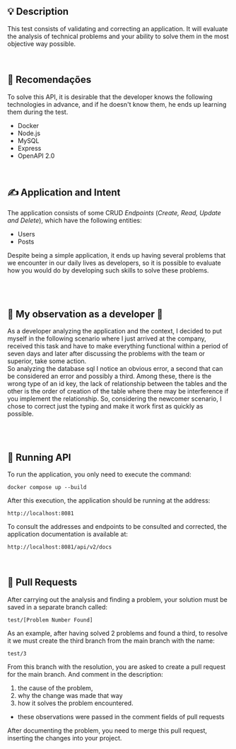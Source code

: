 ## 💡 Description

This test consists of validating and correcting an application. It will evaluate the analysis of technical problems and your ability to solve them in the most objective way possible.

<br>

## 📜 Recomendações 

To solve this API, it is desirable that the developer knows the following technologies in advance, and if he doesn't know them, he ends up learning them during the test.

- Docker
- Node.js
- MySQL
- Express
- OpenAPI 2.0

<br>

## ✍️ Application and Intent

The application consists of some CRUD *Endpoints* (*Create, Read, Update and Delete*), which have the following entities:

- Users
- Posts

Despite being a simple application, it ends up having several problems that we encounter in our daily lives as developers, so it is possible to evaluate how you would do by developing such skills to solve these problems.

<br></br>

## 👀 My observation as a developer 👀

As a developer analyzing the application and the context, I decided to put myself in the following scenario where I just arrived at the company, received this task and have to make everything functional within a period of seven days and later after discussing the problems with the team or superior, take some action. <br>
So analyzing the database sql I notice an obvious error, a second that can be considered an error and possibly a third. Among these, there is the wrong type of an id key, the lack of relationship between the tables and the other is the order of creation of the table where there may be interference if you implement the relationship. So, considering the newcomer scenario, I chose to correct just the typing and make it work first as quickly as possible.

<br></br>

## 💈 Running API

To run the application, you only need to execute the command:

```docker
docker compose up --build
```

After this execution, the application should be running at the address:

```docker
http://localhost:8081
```

To consult the addresses and endpoints to be consulted and corrected, the application documentation is available at:

```docker
http://localhost:8081/api/v2/docs
```
<br>

## 🚀 Pull Requests

After carrying out the analysis and finding a problem, your solution must be saved in a separate branch called:

```docker
test/[Problem Number Found]
```

As an example, after having solved 2 problems and found a third, to resolve it we must create the third branch from the main branch with the name:

```docker
test/3
```

From this branch with the resolution, you are asked to create a pull request for the main branch.
And comment in the description:
1. the cause of the problem,
2. why the change was made that way
3. how it solves the problem encountered.

- these observations were passed in the comment fields of pull requests

After documenting the problem, you need to merge this pull request, inserting the changes into your project.